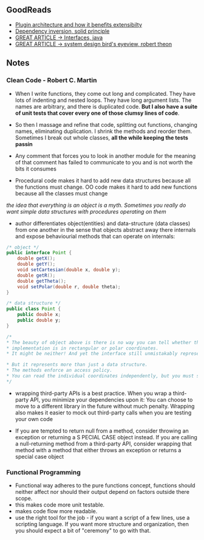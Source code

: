 ## GoodReads

* [Plugin architecture and how it benefits extensibilty](https://softwareengineering.stackexchange.com/a/163654)
* [Dependency inversion, solid principle](https://medium.com/@kedren.villena/simplifying-dependency-inversion-principle-dip-59228122649a)
* [GREAT ARTICLE -> Interfaces, java](https://dev.to/gaurang847/do-you-really-understand-interfaces-1g7l)
* [GREAT ARTICLE -> system design bird's eyeview, robert theon](https://robertheaton.com/2020/04/06/systems-design-for-advanced-beginners/)


## Notes

### Clean Code - Robert C. Martin

*  When I write functions, they come out long and complicated. They have lots of
indenting and nested loops. They have long argument lists. The names are arbitrary, and there is duplicated code. **But I also have a suite of unit tests that cover every one of those clumsy lines of code**. 
* So then I massage and refine that code, splitting out functions, changing names, eliminating duplication. I shrink the methods and reorder them. Sometimes I break out whole classes, **all the while keeping the tests passin**

* Any comment that forces you to look in another module for the meaning of that comment has failed to communicate to you and is not worth the bits it consumes

* Procedural code makes it hard to add new data structures because all the functions must
change. OO code makes it hard to add new functions because all the classes must change

*the idea that everything is an object  is a myth. Sometimes you really do want simple data structures with procedures operating on them*

* author differentiates object(entities) and data-structure (data classes) from one another in the sense that objects abstract away there internals and expose behaviourial methods that can operate on internals:

```java
/* object */
public interface Point {
	double getX();
	double getY();
	void setCartesian(double x, double y);
	double getR();
	double getTheta();
	void setPolar(double r, double theta);
}

/* data structure */
public class Point {
	public double x;
	public double y;
}

/*
* The beauty of object above is there is no way you can tell whether the
* implementation is in rectangular or polar coordinates.
* It might be neither! And yet the interface still unmistakably represents a data structure.

* But it represents more than just a data structure.
* The methods enforce an access policy.
* You can read the individual coordinates independently, but you must set the coordinates together as an atomic operation
*/
```

* wrapping third-party APIs is a best practice. When you wrap a third-party API, you minimize your dependencies upon it: You can choose to move to a different library in the future without much penalty. Wrapping also makes it easier to mock out third-party calls when you are testing your own code

* If you are tempted to return null from a method, consider throwing an exception or returning a S PECIAL CASE object instead. If you are calling a null-returning method from a third-party API, consider wrapping that method with a method that either throws an exception or returns a special case object


### Functional Programming
* Functional way adheres to the pure functions concept, functions should neither affect nor should their output depend on factors outside there scope.
* this makes code more unit testable.
* makes code flow more readable.
* use the right tool for the job - if you want a script of a few lines, use a scripting language. If you want more structure and organization, then you should expect a bit of "ceremony" to go with that.
